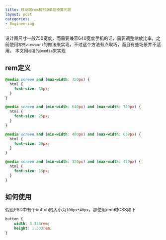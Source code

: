 ```yaml
---
title: 移动端rem和PSD单位换算问题
layout: post
categories:
- Engineering
---
```


设计图尺寸一般750宽度，而需要兼容640宽度手机的话，需要调整缩放比率，之前使用`写死viewport`的做法来实现，不过这个方法有点取巧，而且有些场景并不适用。
本文用`标准的@media`来实现

## rem定义
```css
@media screen and (max-width: 750px) {
  html {
    font-size: 30px;
  }
}

@media screen and (min-width: 640px) and (max-width: 749px) {
  html {
    font-size: 25px;
  }
}

@media screen and (min-width: 480px) and (max-width: 639px) {
  html {
    font-size: 20px;
  }
}

@media screen and (min-width: 320px) and (max-width: 479px) {
  html {
    font-size: 15px;
  }
}
```

## 如何使用
假设PSD中有个button的大小为`100px*40px`，那使用rem时CSS如下
```css
button {
    width: 3.333rem;
    height: 1.333rem;
}
```